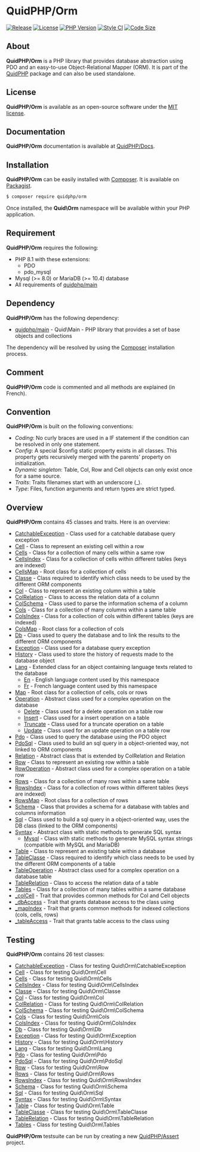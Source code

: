 # QuidPHP/Orm
[![Release](https://img.shields.io/github/v/release/quidphp/orm)](https://packagist.org/packages/quidphp/orm)
[![License](https://img.shields.io/github/license/quidphp/orm)](https://github.com/quidphp/orm/blob/master/LICENSE)
[![PHP Version](https://img.shields.io/packagist/php-v/quidphp/orm)](https://www.php.net)
[![Style CI](https://styleci.io/repos/203672588/shield)](https://styleci.io)
[![Code Size](https://img.shields.io/github/languages/code-size/quidphp/orm)](https://github.com/quidphp/orm)

## About
**QuidPHP/Orm** is a PHP library that provides database abstraction using PDO and an easy-to-use Object-Relational Mapper (ORM). It is part of the [QuidPHP](https://github.com/quidphp/project) package and can also be used standalone. 

## License
**QuidPHP/Orm** is available as an open-source software under the [MIT license](LICENSE).

## Documentation
**QuidPHP/Orm** documentation is available at [QuidPHP/Docs](https://github.com/quidphp/docs).

## Installation
**QuidPHP/Orm** can be easily installed with [Composer](https://getcomposer.org). It is available on [Packagist](https://packagist.org/packages/quidphp/orm).
``` bash
$ composer require quidphp/orm
```
Once installed, the **Quid\Orm** namespace will be available within your PHP application.

## Requirement
**QuidPHP/Orm** requires the following:
- PHP 8.1 with these extensions:
    - PDO
    - pdo_mysql
- Mysql (>= 8.0) or MariaDB (>= 10.4) database
- All requirements of [quidphp/main](https://github.com/quidphp/main)

## Dependency
**QuidPHP/Orm** has the following dependency:
- [quidphp/main](https://github.com/quidphp/main) - Quid\Main - PHP library that provides a set of base objects and collections 

The dependency will be resolved by using the [Composer](https://getcomposer.org) installation process.

## Comment
**QuidPHP/Orm** code is commented and all methods are explained (in French).

## Convention
**QuidPHP/Orm** is built on the following conventions:
- *Coding*: No curly braces are used in a IF statement if the condition can be resolved in only one statement.
- *Config*: A special $config static property exists in all classes. This property gets recursively merged with the parents' property on initialization.
- *Dynamic singleton*: Table, Col, Row and Cell objects can only exist once for a same source.
- *Traits*: Traits filenames start with an underscore (_).
- *Type*: Files, function arguments and return types are strict typed.

## Overview
**QuidPHP/Orm** contains 45 classes and traits. Here is an overview:
- [CatchableException](src/CatchableException.php) - Class used for a catchable database query exception
- [Cell](src/Cell.php) - Class to represent an existing cell within a row
- [Cells](src/Cells.php) - Class for a collection of many cells within a same row
- [CellsIndex](src/CellsIndex.php) - Class for a collection of cells within different tables (keys are indexed)
- [CellsMap](src/CellsMap.php) - Root class for a collection of cells
- [Classe](src/Classe.php) - Class required to identify which class needs to be used by the different ORM components
- [Col](src/Col.php) - Class to represent an existing column within a table
- [ColRelation](src/ColRelation.php) - Class to access the relation data of a column
- [ColSchema](src/ColSchema.php) - Class used to parse the information schema of a column
- [Cols](src/Cols.php) - Class for a collection of many columns within a same table
- [ColsIndex](src/ColsIndex.php) - Class for a collection of cols within different tables (keys are indexed)
- [ColsMap](src/ColsMap.php) - Root class for a collection of cols
- [Db](src/Db.php) - Class used to query the database and to link the results to the different ORM components
- [Exception](src/Exception.php) - Class used for a database query exception
- [History](src/History.php) - Class used to store the history of requests made to the database object
- [Lang](src/Lang.php) - Extended class for an object containing language texts related to the database
    - [En](src/Lang/En.php) - English language content used by this namespace
    - [Fr](src/Lang/Fr.php) - French language content used by this namespace
- [Map](src/Map.php) - Root class for a collection of cells, cols or rows
- [Operation](src/Operation.php) - Abstract class used for a complex operation on the database
    - [Delete](src/Operation/Delete.php) - Class used for a delete operation on a table row
    - [Insert](src/Operation/Insert.php) - Class used for a insert operation on a table
    - [Truncate](src/Operation/Truncate.php) - Class used for a truncate operation on a table
    - [Update](src/Operation/Update.php) - Class used for an update operation on a table row
- [Pdo](src/Pdo.php) - Class used to query the database using the PDO object
- [PdoSql](src/PdoSql.php) - Class used to build an sql query in a object-oriented way, not linked to ORM components
- [Relation](src/Relation.php) - Abstract class that is extended by ColRelation and Relation
- [Row](src/Row.php) - Class to represent an existing row within a table
- [RowOperation](src/RowOperation.php) - Abstract class used for a complex operation on a table row
- [Rows](src/Rows.php) - Class for a collection of many rows within a same table
- [RowsIndex](src/RowsIndex.php) - Class for a collection of rows within different tables (keys are indexed)
- [RowsMap](src/RowsMap.php) - Root class for a collection of rows
- [Schema](src/Schema.php) - Class that provides a schema for a database with tables and columns information
- [Sql](src/Sql.php) - Class used to build a sql query in a object-oriented way, uses the DB class (linked to the ORM components)
- [Syntax](src/Syntax.php) - Abstract class with static methods to generate SQL syntax
    - [Mysql](src/Syntax/Mysql.php) - Class with static methods to generate MySQL syntax strings (compatible with MySQL and MariaDB)
- [Table](src/Table.php) - Class to represent an existing table within a database
- [TableClasse](src/TableClasse.php) - Class required to identify which class needs to be used by the different ORM components of a table
- [TableOperation](src/TableOperation.php) - Abstract class used for a complex operation on a database table
- [TableRelation](src/TableRelation.php) - Class to access the relation data of a table
- [Tables](src/Tables.php) - Class for a collection of many tables within a same database
- [_colCell](src/_colCell.php) - Trait that provides common methods for Col and Cell objects
- [_dbAccess](src/_dbAccess.php) - Trait that grants database access to the class using
- [_mapIndex](src/_mapIndex.php) - Trait that grants common methods for indexed collections (cols, cells, rows)
- [_tableAccess](src/_tableAccess.php) - Trait that grants table access to the class using

## Testing
**QuidPHP/Orm** contains 26 test classes:
- [CatchableException](test/CatchableException.php) - Class for testing Quid\Orm\CatchableException
- [Cell](test/Cell.php) - Class for testing Quid\Orm\Cell
- [Cells](test/Cells.php) - Class for testing Quid\Orm\Cells
- [CellsIndex](test/CellsIndex.php) - Class for testing Quid\Orm\CellsIndex
- [Classe](test/Classe.php) - Class for testing Quid\Orm\Classe
- [Col](test/Col.php) - Class for testing Quid\Orm\Col
- [ColRelation](test/ColRelation.php) - Class for testing Quid\Orm\ColRelation
- [ColSchema](test/ColSchema.php) - Class for testing Quid\Orm\ColSchema
- [Cols](test/Cols.php) - Class for testing Quid\Orm\Cols
- [ColsIndex](test/ColsIndex.php) - Class for testing Quid\Orm\ColsIndex
- [Db](test/Db.php) - Class for testing Quid\Orm\Db
- [Exception](test/Exception.php) - Class for testing Quid\Orm\Exception
- [History](test/History.php) - Class for testing Quid\Orm\History
- [Lang](test/Lang.php) - Class for testing Quid\Orm\Lang
- [Pdo](test/Pdo.php) - Class for testing Quid\Orm\Pdo
- [PdoSql](test/PdoSql.php) - Class for testing Quid\Orm\PdoSql
- [Row](test/Row.php) - Class for testing Quid\Orm\Row
- [Rows](test/Rows.php) - Class for testing Quid\Orm\Rows
- [RowsIndex](test/RowsIndex.php) - Class for testing Quid\Orm\RowsIndex
- [Schema](test/Schema.php) - Class for testing Quid\Orm\Schema
- [Sql](test/Sql.php) - Class for testing Quid\Orm\Sql
- [Syntax](test/Syntax.php) - Class for testing Quid\Orm\Syntax
- [Table](test/Table.php) - Class for testing Quid\Orm\Table
- [TableClasse](test/TableClasse.php) - Class for testing Quid\Orm\TableClasse
- [TableRelation](test/TableRelation.php) - Class for testing Quid\Orm\TableRelation
- [Tables](test/Tables.php) - Class for testing Quid\Orm\Tables

**QuidPHP/Orm** testsuite can be run by creating a new [QuidPHP/Assert](https://github.com/quidphp/assert) project.